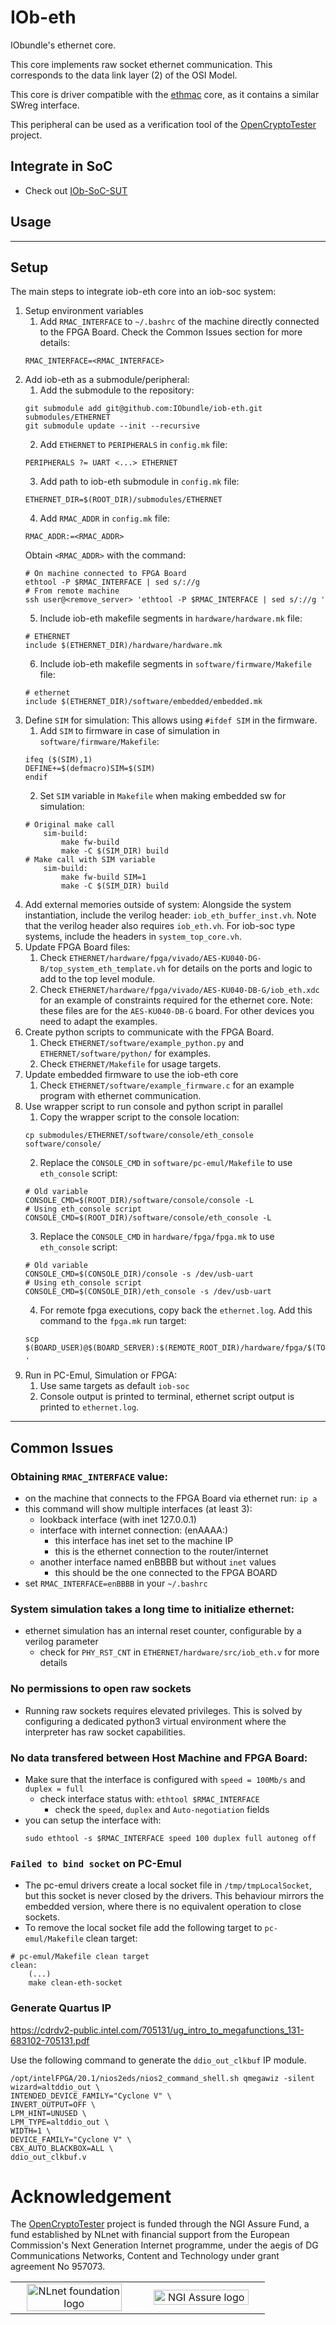 # IOb-eth
IObundle's ethernet core.

This core implements raw socket ethernet communication. This corresponds to the
data link layer (2) of the OSI Model.

This core is driver compatible with the [ethmac](https://opencores.org/projects/ethmac) core, as it contains a similar SWreg interface.

This peripheral can be used as a verification tool of the [OpenCryptoTester](https://nlnet.nl/project/OpenCryptoTester#ack) project.

## Integrate in SoC ##

* Check out [IOb-SoC-SUT](https://github.com/IObundle/iob-soc-sut)

## Usage

* * *
## Setup
The main steps to integrate iob-eth core into an iob-soc system:
1. Setup environment variables
    1. Add `RMAC_INTERFACE` to `~/.bashrc` of the machine directly connected to
    the FPGA Board. Check the Common Issues section for more details:
    ```
    RMAC_INTERFACE=<RMAC_INTERFACE>
    ``` 
2. Add iob-eth as a submodule/peripheral:
    1. Add the submodule to the repository:
    ```
    git submodule add git@github.com:IObundle/iob-eth.git submodules/ETHERNET
    git submodule update --init --recursive
    ```
    2. Add `ETHERNET` to `PERIPHERALS` in `config.mk` file:
    ```
    PERIPHERALS ?= UART <...> ETHERNET
    ```
    3. Add path to iob-eth submodule in `config.mk` file:
    ```
    ETHERNET_DIR=$(ROOT_DIR)/submodules/ETHERNET
    ```
    4. Add `RMAC_ADDR` in `config.mk` file:
    ```
    RMAC_ADDR:=<RMAC_ADDR>
    ```
    Obtain `<RMAC_ADDR>` with the command:
    ```
    # On machine connected to FPGA Board
    ethtool -P $RMAC_INTERFACE | sed s/://g
    # From remote machine
    ssh user@<remove_server> 'ethtool -P $RMAC_INTERFACE | sed s/://g '
    ```
    5. Include iob-eth makefile segments in `hardware/hardware.mk` file:
    ```
    # ETHERNET
    include $(ETHERNET_DIR)/hardware/hardware.mk
    ```
    6. Include iob-eth makefile segments in `software/firmware/Makefile` file:
    ```
    # ethernet
    include $(ETHERNET_DIR)/software/embedded/embedded.mk
    ```
3. Define `SIM` for simulation:
    This allows using `#ifdef SIM` in the firmware.
    1. Add `SIM` to firmware in case of simulation in
       `software/firmware/Makefile`:
    ```Make
    ifeq ($(SIM),1)
    DEFINE+=$(defmacro)SIM=$(SIM)
    endif
    ```
    2. Set `SIM` variable in `Makefile` when making embedded sw for simulation:
    ```Make
    # Original make call
        sim-build:
            make fw-build
            make -C $(SIM_DIR) build
    # Make call with SIM variable
        sim-build:
            make fw-build SIM=1
            make -C $(SIM_DIR) build
    ```
4. Add external memories outside of system:
    Alongside the system instantiation, include the verilog header:
    `iob_eth_buffer_inst.vh`. Note that the verilog header also requires
    `iob_eth.vh`.
    For iob-soc type systems, include the headers in `system_top_core.vh`.
5. Update FPGA Board files:
    1. Check 
    `ETHERNET/hardware/fpga/vivado/AES-KU040-DG-B/top_system_eth_template.vh`
    for details on the ports and logic to add to the top level module.
    2. Check `ETHERNET/hardware/fpga/vivado/AES-KU040-DB-G/iob_eth.xdc` for an
    example of constraints required for the ethernet core.
    Note: these files are for the `AES-KU040-DB-G` board. For other devices you
    need to adapt the examples.
6. Create python scripts to communicate with the FPGA Board.
    1. Check `ETHERNET/software/example_python.py` and
       `ETHERNET/software/python/` for examples.
    2. Check `ETHERNET/Makefile` for usage targets.
7. Update embedded firmware to use the iob-eth core
    1. Check `ETHERNET/software/example_firmware.c` for an example program with
    ethernet communication.
8. Use wrapper script to run console and python script in parallel
    1. Copy the wrapper script to the console location:
    ```
    cp submodules/ETHERNET/software/console/eth_console software/console/
    ```
    2. Replace the `CONSOLE_CMD` in `software/pc-emul/Makefile` to use
       `eth_console` script:
    ```Make
    # Old variable
    CONSOLE_CMD=$(ROOT_DIR)/software/console/console -L
    # Using eth_console script
    CONSOLE_CMD=$(ROOT_DIR)/software/console/eth_console -L
    ```
    3. Replace the `CONSOLE_CMD` in `hardware/fpga/fpga.mk` to use
       `eth_console` script:
    ```Make
    # Old variable
    CONSOLE_CMD=$(CONSOLE_DIR)/console -s /dev/usb-uart
    # Using eth_console script
    CONSOLE_CMD=$(CONSOLE_DIR)/eth_console -s /dev/usb-uart
    ```
    4. For remote fpga executions, copy back the `ethernet.log`. Add this
       command to the `fpga.mk` run target:
    ```Make
	scp $(BOARD_USER)@$(BOARD_SERVER):$(REMOTE_ROOT_DIR)/hardware/fpga/$(TOOL)/$(BOARD)/ethernet.log .
    ```
9. Run in PC-Emul, Simulation or FPGA:
    1. Use same targets as default `iob-soc`
    2. Console output is printed to terminal, ethernet script output is printed
       to `ethernet.log`.

* * *
## Common Issues
### Obtaining `RMAC_INTERFACE` value:
- on the machine that connects to the FPGA Board via ethernet run: `ip a`
- this command will show multiple interfaces (at least 3):
  - lookback interface (with inet 127.0.0.1)
  - interface with internet connection: (enAAAA:)
    - this interface has inet set to the machine IP
    - this is the ethernet connection to the router/internet
  - another interface named enBBBB but without `inet` values
    - this should be the one connected to the FPGA BOARD
- set `RMAC_INTERFACE=enBBBB` in your `~/.bashrc`
### System simulation takes a long time to initialize ethernet:
- ethernet simulation has an internal reset counter, configurable by a verilog parameter
  - check for `PHY_RST_CNT` in `ETHERNET/hardware/src/iob_eth.v` for more details
### No permissions to open raw sockets
- Running raw sockets requires elevated privileges. This is solved by 
configuring a dedicated python3 virtual environment where the interpreter has 
raw socket capabilities.
### No data transfered between Host Machine and FPGA Board:
- Make sure that the interface is configured with `speed = 100Mb/s` and `duplex = full`
  - check interface status with: `ethtool $RMAC_INTERFACE`
    - check the `speed`, `duplex` and `Auto-negotiation` fields
- you can setup the interface with:
  ```
  sudo ethtool -s $RMAC_INTERFACE speed 100 duplex full autoneg off
  ```
### `Failed to bind socket` on PC-Emul
- The pc-emul drivers create a local socket file in `/tmp/tmpLocalSocket`, but
  this socket is never closed by the drivers. This behaviour mirrors the
  embedded version, where there is no equivalent operation to close sockets.
- To remove the local socket file add the following target to `pc-emul/Makefile` clean target:
```Make
# pc-emul/Makefile clean target
clean:
    (...)
    make clean-eth-socket
```

### Generate Quartus IP
https://cdrdv2-public.intel.com/705131/ug_intro_to_megafunctions_131-683102-705131.pdf

Use the following command to generate the `ddio_out_clkbuf` IP module.
```
/opt/intelFPGA/20.1/nios2eds/nios2_command_shell.sh qmegawiz -silent wizard=altddio_out \
INTENDED_DEVICE_FAMILY="Cyclone V" \
INVERT_OUTPUT=OFF \
LPM_HINT=UNUSED \
LPM_TYPE=altddio_out \
WIDTH=1 \
DEVICE_FAMILY="Cyclone V" \
CBX_AUTO_BLACKBOX=ALL \
ddio_out_clkbuf.v
```


# Acknowledgement
The [OpenCryptoTester](https://nlnet.nl/project/OpenCryptoTester#ack) project is funded through the NGI Assure Fund, a fund established by NLnet
with financial support from the European Commission's Next Generation Internet
programme, under the aegis of DG Communications Networks, Content and Technology
under grant agreement No 957073.

<table>
    <tr>
        <td align="center" width="50%"><img src="https://nlnet.nl/logo/banner.svg" alt="NLnet foundation logo" style="width:90%"></td>
        <td align="center"><img src="https://nlnet.nl/image/logos/NGIAssure_tag.svg" alt="NGI Assure logo" style="width:90%"></td>
    </tr>
</table>
